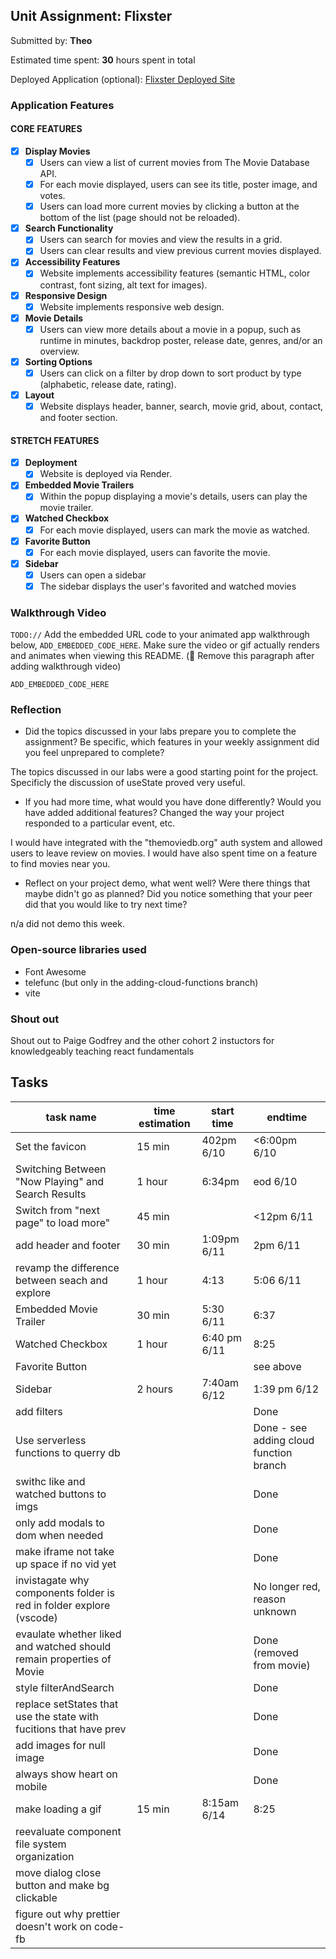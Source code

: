 ## Unit Assignment: Flixster

Submitted by: **Theo**

Estimated time spent: **30** hours spent in total

Deployed Application (optional): [Flixster Deployed Site](https://flixster-ctfr.onrender.com/)

### Application Features

#### CORE FEATURES


- [x] **Display Movies**
  - [x] Users can view a list of current movies from The Movie Database API.
  - [x] For each movie displayed, users can see its title, poster image, and votes.
  - [x] Users can load more current movies by clicking a button at the bottom of the list (page should not be reloaded).
- [x] **Search Functionality**
  - [x] Users can search for movies and view the results in a grid.
  - [x] Users can clear results and view previous current movies displayed.
- [x] **Accessibility Features**
  - [x] Website implements accessibility features (semantic HTML, color contrast, font sizing, alt text for images).
- [x] **Responsive Design**
  - [x] Website implements responsive web design.
- [x] **Movie Details**
  - [x] Users can view more details about a movie in a popup, such as runtime in minutes, backdrop poster, release date, genres, and/or an overview.
- [x] **Sorting Options**
  - [x] Users can click on a filter by drop down to sort product by type (alphabetic, release date, rating).
- [x] **Layout**
  - [x] Website displays header, banner, search, movie grid, about, contact, and footer section.

#### STRETCH FEATURES

- [x] **Deployment**
  - [x] Website is deployed via Render.
- [x] **Embedded Movie Trailers**
  - [x] Within the popup displaying a movie's details, users can play the movie trailer.
- [x] **Watched Checkbox**
  - [x] For each movie displayed, users can mark the movie as watched.
- [x] **Favorite Button**
  - [x] For each movie displayed, users can favorite the movie.
- [x] **Sidebar**
  - [x] Users can open a sidebar
  - [x] The sidebar displays the user's favorited and watched movies

### Walkthrough Video

`TODO://` Add the embedded URL code to your animated app walkthrough below, `ADD_EMBEDDED_CODE_HERE`. Make sure the video or gif actually renders and animates when viewing this README. (🚫 Remove this paragraph after adding walkthrough video)

`ADD_EMBEDDED_CODE_HERE`

### Reflection

* Did the topics discussed in your labs prepare you to complete the assignment? Be specific, which features in your weekly assignment did you feel unprepared to complete?

The topics discussed in our labs were a good starting point for the project. Specificly the discussion of useState proved very useful.

* If you had more time, what would you have done differently? Would you have added additional features? Changed the way your project responded to a particular event, etc.

I would have integrated with the "themoviedb.org" auth system and allowed users to leave review on movies. I would have also spent time on a feature to find movies near you.

* Reflect on your project demo, what went well? Were there things that maybe didn't go as planned? Did you notice something that your peer did that you would like to try next time?

n/a did not demo this week.

### Open-source libraries used

- Font Awesome
- telefunc (but only in the adding-cloud-functions branch)
- vite

### Shout out

Shout out to Paige Godfrey and the other cohort 2 instuctors for knowledgeably teaching react fundamentals


## Tasks
| task name| time estimation | start time| endtime|
|------|------|------|------|
|Set the favicon|15 min| 402pm 6/10|<6:00pm 6/10||
|Switching Between "Now Playing" and Search Results|1 hour| 6:34pm |eod 6/10|
|Switch from "next page" to load more" | 45 min | | <12pm 6/11|
|add header and footer| 30 min| 1:09pm 6/11| 2pm 6/11|
|revamp the difference between seach and explore|1 hour|4:13|5:06 6/11|
|Embedded Movie Trailer|30 min |5:30 6/11|6:37 |
|Watched Checkbox|1 hour|6:40 pm 6/11|8:25||
|Favorite Button|||see above|
|Sidebar|2 hours| 7:40am 6/12|1:39 pm 6/12|
|add filters|||Done|
|Use serverless functions to querry db|||Done - see adding cloud function branch|
|swithc like and watched buttons to imgs|||Done|
|only add modals to dom when needed|||Done|
|make iframe not take up space if no vid yet|||Done|
|invistagate why components folder is red in folder explore (vscode)||| No longer red, reason unknown|
| evaulate whether liked and watched should remain properties of Movie|||Done (removed from movie)|
|style filterAndSearch|||Done|
|replace setStates that use the state with fucitions that have prev|||Done|
|add images for null image|||Done|
|always show heart on mobile|||Done|
|make loading a gif|15 min|8:15am 6/14|8:25|
|reevaluate component file system organization||||
|move dialog close button and make bg clickable||||
|figure out why prettier doesn't work on code-fb||||
